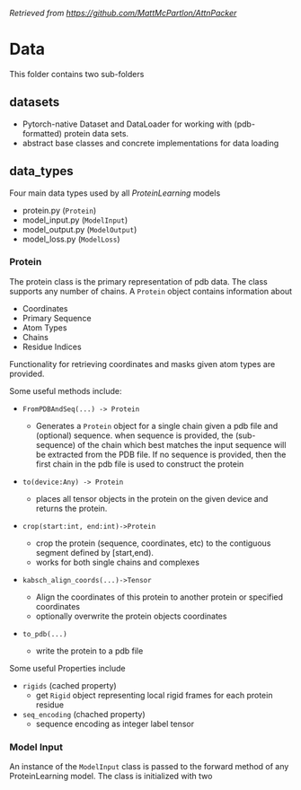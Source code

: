_Retrieved from https://github.com/MattMcPartlon/AttnPacker_

# Data

This folder contains two sub-folders

## datasets
- Pytorch-native Dataset and DataLoader for working with (pdb-formatted) protein data sets.
- abstract base classes and concrete implementations for data loading

## data_types
Four main data types used by all *ProteinLearning* models
- protein.py (`Protein`)
- model_input.py (`ModelInput`)
- model_output.py (`ModelOutput`)
- model_loss.py (`ModelLoss`)

### Protein
The protein class is the primary representation of pdb data. The class supports any number of chains.
A `Protein` object contains information about
- Coordinates
- Primary Sequence
- Atom Types
- Chains
- Residue Indices

Functionality for retrieving coordinates and masks given atom types are provided.

Some useful methods include:
- `FromPDBAndSeq(...) -> Protein`
  - Generates a `Protein` object for a single chain given a pdb file and (optional) sequence.
  when sequence is provided, the (sub-sequence) of the chain which best matches the input
  sequence will be extracted from the PDB file. If no sequence is provided, then the 
  first chain in the pdb file is used to construct the protein
- `to(device:Any) -> Protein`
  - places all tensor objects in the protein on the given device and returns the protein.
  
- `crop(start:int, end:int)->Protein` 
    - crop the protein (sequence, coordinates, etc) to the contiguous segment defined by [start,end).
    - works for both single chains and complexes
- `kabsch_align_coords(...)->Tensor`
  - Align the coordinates of this protein to another protein or specified coordinates
  - optionally overwrite the protein objects coordinates
- `to_pdb(...)`
  - write the protein to a pdb file
  
Some useful Properties include
- `rigids` (cached property)
  - get `Rigid` object representing local rigid frames for each protein residue
- `seq_encoding` (chached property)
  - sequence encoding as integer label tensor


### Model Input

An instance of the `ModelInput` class is passed to the forward method of any
ProteinLearning model. The class is initialized with two

